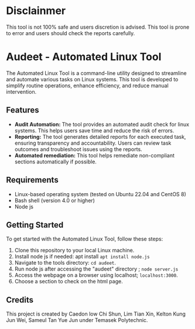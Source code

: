 # Disclainmer
This tool is not 100% safe and users discretion is advised.
This tool is prone to error and users should check the reports carefully.

# Audeet - Automated Linux Tool

The Automated Linux Tool is a command-line utility designed to streamline and automate various tasks on Linux systems. This tool is developed to simplify routine operations, enhance efficiency, and reduce manual intervention.

## Features

- **Audit Automation:** The tool provides an automated audit check for linux systems. This helps users save time and reduce the risk of errors.
- **Reporting:** The tool generates detailed reports for each executed task, ensuring transparency and accountability. Users can review task outcomes and troubleshoot issues using the reports.
- **Automated remediation:** This tool helps remediate non-compliant sections automatically if possible.

## Requirements

- Linux-based operating system (tested on Ubuntu 22.04 and CentOS 8)
- Bash shell (version 4.0 or higher)
- Node js
  
## Getting Started

To get started with the Automated Linux Tool, follow these steps:

1. Clone this repository to your local Linux machine.
2. Install node js if needed: apt install `apt install node.js`
3. Navigate to the tools directory: `cd audeet`.
4. Run node js after accessing the "audeet" directory ; `node server.js` 
5. Access the webpage on a browser using localhost; `localhost:3000`.
6. Choose a section to check on the html page.

## Credits

This project is created by Caedon low Chi Shun, Lim Tian Xin, Kelton Kung Jun Wei, Sameul Tan Yue Jun under Temasek Polytechnic.
